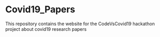 # Covid19_Papers
This repository contains the website for the CodeVsCovid19 hackathon project about covid19 research papers
